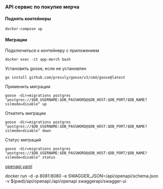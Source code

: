 ### API сервис по покупке мерча

#### Поднять контейнеры
```
docker-compose up
```

#### Миграции
Подключиться к контейнеру с приложением
```
docker exec -it app-merch bash 
```

Установить goose, если не установлен
```
go install github.com/pressly/goose/v3/cmd/goose@latest
```

Применить миграции
```
goose -dir=migrations postgres "postgres://$DB_USERNAME:$DB_PASSWORD@$DB_HOST:$DB_PORT/$DB_NAME?sslmode=disable" up
```
Откатить миграции
```
goose -dir=migrations postgres "postgres://$DB_USERNAME:$DB_PASSWORD@$DB_HOST:$DB_PORT/$DB_NAME?sslmode=disable" down
```

Статус миграций
```
goose -dir=migrations postgres "postgres://$DB_USERNAME:$DB_PASSWORD@$DB_HOST:$DB_PORT/$DB_NAME?sslmode=disable" status
```


[openapi.yaml](api/openapi/schema.json)

docker run -d -p 8081:8080 -e SWAGGER_JSON=/api/openapi/schema.json -v $(pwd)/api/openapi:/api/openapi swaggerapi/swagger-ui
